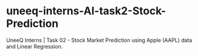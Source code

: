 # uneeq-interns-AI-task2-Stock-Prediction
UneeQ Interns | Task 02 - Stock Market Prediction using Apple (AAPL) data and Linear Regression.
